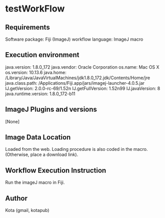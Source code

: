 # testWorkFlow

## Requirements

Software package: Fiji (ImageJ)
workflow language: ImageJ macro

## Execution environment

  java.version: 1.8.0_172
  java.vendor: Oracle Corporation
  os.name: Mac OS X
  os.version: 10.13.6
  java.home: /Library/Java/JavaVirtualMachines/jdk1.8.0_172.jdk/Contents/Home/jre
  java.class.path: /Applications/Fiji.app/jars/imagej-launcher-4.0.5.jar
  IJ.getVersion: 2.0.0-rc-69/1.52n
  IJ.getFullVersion: 1.52n99
  IJ.javaVersion: 8
  java.runtime.version: 1.8.0_172-b11

## ImageJ Plugins and versions

[None]

## Image Data Location

Loaded from the web. Loading procedure is also coded in the macro. 
(Otherwise, place a download link). 

## Workflow Execution Instruction

Run the imageJ macro in Fiji. 

## Author

Kota (gmail, kotapub)







